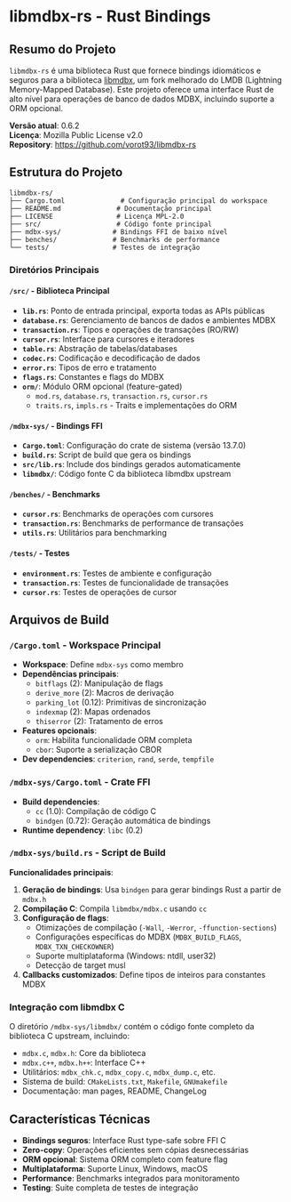 # libmdbx-rs - Rust Bindings

## Resumo do Projeto

`libmdbx-rs` é uma biblioteca Rust que fornece bindings idiomáticos e seguros para a biblioteca [libmdbx](https://libmdbx.dqdkfa.ru), um fork melhorado do LMDB (Lightning Memory-Mapped Database). Este projeto oferece uma interface Rust de alto nível para operações de banco de dados MDBX, incluindo suporte a ORM opcional.

**Versão atual**: 0.6.2  
**Licença**: Mozilla Public License v2.0  
**Repository**: https://github.com/vorot93/libmdbx-rs

## Estrutura do Projeto

```
libmdbx-rs/
├── Cargo.toml              # Configuração principal do workspace
├── README.md              # Documentação principal
├── LICENSE                # Licença MPL-2.0
├── src/                   # Código fonte principal
├── mdbx-sys/             # Bindings FFI de baixo nível
├── benches/              # Benchmarks de performance
└── tests/                # Testes de integração
```

### Diretórios Principais

#### `/src/` - Biblioteca Principal
- **`lib.rs`**: Ponto de entrada principal, exporta todas as APIs públicas
- **`database.rs`**: Gerenciamento de bancos de dados e ambientes MDBX
- **`transaction.rs`**: Tipos e operações de transações (RO/RW)
- **`cursor.rs`**: Interface para cursores e iteradores
- **`table.rs`**: Abstração de tabelas/databases
- **`codec.rs`**: Codificação e decodificação de dados
- **`error.rs`**: Tipos de erro e tratamento
- **`flags.rs`**: Constantes e flags do MDBX
- **`orm/`**: Módulo ORM opcional (feature-gated)
  - `mod.rs`, `database.rs`, `transaction.rs`, `cursor.rs`
  - `traits.rs`, `impls.rs` - Traits e implementações do ORM

#### `/mdbx-sys/` - Bindings FFI
- **`Cargo.toml`**: Configuração do crate de sistema (versão 13.7.0)
- **`build.rs`**: Script de build que gera os bindings
- **`src/lib.rs`**: Include dos bindings gerados automaticamente
- **`libmdbx/`**: Código fonte C da biblioteca libmdbx upstream

#### `/benches/` - Benchmarks
- **`cursor.rs`**: Benchmarks de operações com cursores
- **`transaction.rs`**: Benchmarks de performance de transações
- **`utils.rs`**: Utilitários para benchmarking

#### `/tests/` - Testes
- **`environment.rs`**: Testes de ambiente e configuração
- **`transaction.rs`**: Testes de funcionalidade de transações
- **`cursor.rs`**: Testes de operações de cursor

## Arquivos de Build

### `/Cargo.toml` - Workspace Principal
- **Workspace**: Define `mdbx-sys` como membro
- **Dependências principais**:
  - `bitflags` (2): Manipulação de flags
  - `derive_more` (2): Macros de derivação
  - `parking_lot` (0.12): Primitivas de sincronização
  - `indexmap` (2): Mapas ordenados
  - `thiserror` (2): Tratamento de erros
- **Features opcionais**:
  - `orm`: Habilita funcionalidade ORM completa
  - `cbor`: Suporte a serialização CBOR
- **Dev dependencies**: `criterion`, `rand`, `serde`, `tempfile`

### `/mdbx-sys/Cargo.toml` - Crate FFI
- **Build dependencies**:
  - `cc` (1.0): Compilação de código C
  - `bindgen` (0.72): Geração automática de bindings
- **Runtime dependency**: `libc` (0.2)

### `/mdbx-sys/build.rs` - Script de Build
**Funcionalidades principais**:
1. **Geração de bindings**: Usa `bindgen` para gerar bindings Rust a partir de `mdbx.h`
2. **Compilação C**: Compila `libmdbx/mdbx.c` usando `cc`
3. **Configuração de flags**:
   - Otimizações de compilação (`-Wall`, `-Werror`, `-ffunction-sections`)
   - Configurações específicas do MDBX (`MDBX_BUILD_FLAGS`, `MDBX_TXN_CHECKOWNER`)
   - Suporte multiplataforma (Windows: ntdll, user32)
   - Detecção de target musl
4. **Callbacks customizados**: Define tipos de inteiros para constantes MDBX

### Integração com libmdbx C
O diretório `/mdbx-sys/libmdbx/` contém o código fonte completo da biblioteca C upstream, incluindo:
- `mdbx.c`, `mdbx.h`: Core da biblioteca
- `mdbx.c++`, `mdbx.h++`: Interface C++
- Utilitários: `mdbx_chk.c`, `mdbx_copy.c`, `mdbx_dump.c`, etc.
- Sistema de build: `CMakeLists.txt`, `Makefile`, `GNUmakefile`
- Documentação: man pages, README, ChangeLog

## Características Técnicas

- **Bindings seguros**: Interface Rust type-safe sobre FFI C
- **Zero-copy**: Operações eficientes sem cópias desnecessárias
- **ORM opcional**: Sistema ORM completo com feature flag
- **Multiplataforma**: Suporte Linux, Windows, macOS
- **Performance**: Benchmarks integrados para monitoramento
- **Testing**: Suite completa de testes de integração